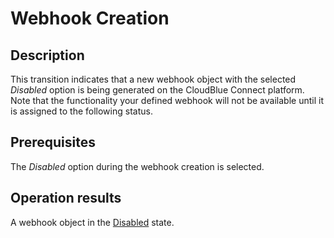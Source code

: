 # Webhook Creation
## Description
This transition indicates that a new webhook object with the selected *Disabled* option is being generated on the CloudBlue Connect platform. Note that the functionality your defined webhook will not be available until it is assigned to the following status. 
## Prerequisites
The *Disabled* option during the webhook creation is selected.
## Operation results
A webhook object in the [Disabled](s-a-disabled.html) state.
